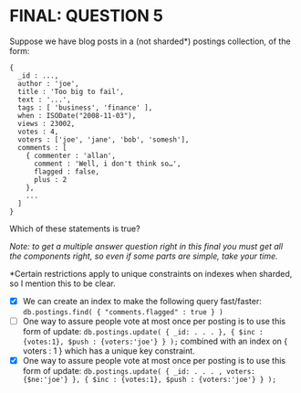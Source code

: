 # FINAL: QUESTION 5
Suppose we have blog posts in a (not sharded\*) postings collection, of the form:
```
{
  _id : ...,
  author : 'joe',
  title : 'Too big to fail',
  text : '...',
  tags : [ 'business', 'finance' ],
  when : ISODate("2008-11-03"),
  views : 23002,
  votes : 4,
  voters : ['joe', 'jane', 'bob', 'somesh'],
  comments : [
    { commenter : 'allan',
      comment : 'Well, i don't think so…',
      flagged : false,
      plus : 2
    },
    ...
  ]
}
```
Which of these statements is true?

*Note: to get a multiple answer question right in this final you must get all the components right, so even if some parts are simple, take your time.*

\*Certain restrictions apply to unique constraints on indexes when sharded, so I mention this to be clear.

- [x] We can create an index to make the following query fast/faster: `db.postings.find( { "comments.flagged" : true } )`
- [ ] One way to assure people vote at most once per posting is to use this form of update: `db.postings.update( { _id: . . . }, { $inc : {votes:1}, $push : {voters:'joe'} } );` combined with an index on { voters : 1 } which has a unique key constraint.
- [x] One way to assure people vote at most once per posting is to use this form of update: `db.postings.update( { _id: . . . , voters:{$ne:'joe'} }, { $inc : {votes:1}, $push : {voters:'joe'} } );`
